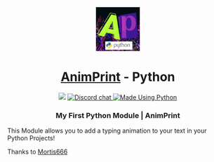 <div align="center">
<!-- Title: -->
  <a href="https://github.com/Spideyspidery/AnimPrint">
    <img src="logo.png" height="100">
  </a>
  <h1><a href="https://github.com/Spideyspidery/AnimPrint">AnimPrint</a> - Python</h1>
<!-- Labels: -->
  <img src="https://img.shields.io/github/repo-size/TheAlgorithms/Python.svg?label=Repo%20size&style=flat-square" height="20">
  <a href="https://spideyspidery.github.io/discord.gg/">
    <img src="https://img.shields.io/discord/808045925556682782.svg?logo=discord&colorB=7289DA&style=flat-square" height="20" alt="Discord chat">
  </a>
  <a href="https://www.python.org/">
    <img src="https://img.shields.io/badge/Made%20Using-Python-blue" height="20" alt="Made Using Python">
  </a>
<!-- Short description: -->
  <h3>My First Python Module | AnimPrint</h3>
</div>

This Module allows you to add a typing animation to your text in your Python Projects!

Thanks to [Mortis666](https://replit.com/@Mortis666)
